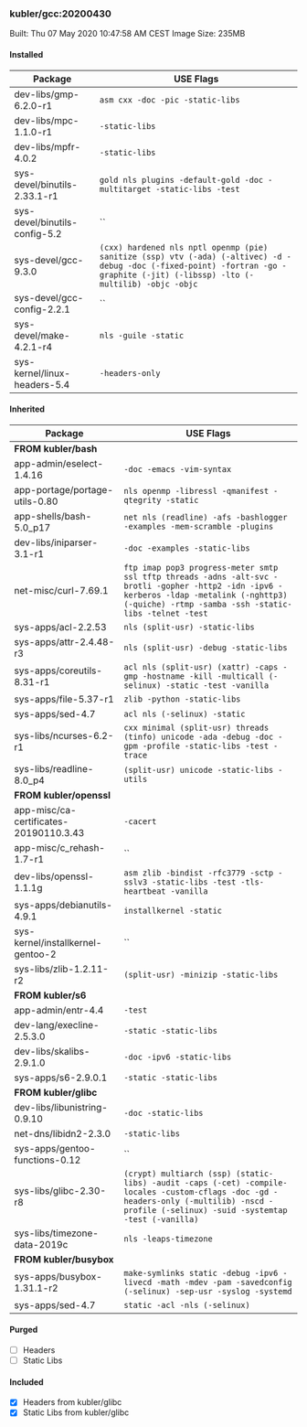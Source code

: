 ### kubler/gcc:20200430

Built: Thu 07 May 2020 10:47:58 AM CEST
Image Size: 235MB

#### Installed
Package | USE Flags
--------|----------
dev-libs/gmp-6.2.0-r1 | `asm cxx -doc -pic -static-libs`
dev-libs/mpc-1.1.0-r1 | `-static-libs`
dev-libs/mpfr-4.0.2 | `-static-libs`
sys-devel/binutils-2.33.1-r1 | `gold nls plugins -default-gold -doc -multitarget -static-libs -test`
sys-devel/binutils-config-5.2 | ``
sys-devel/gcc-9.3.0 | `(cxx) hardened nls nptl openmp (pie) sanitize (ssp) vtv (-ada) (-altivec) -d -debug -doc (-fixed-point) -fortran -go -graphite (-jit) (-libssp) -lto (-multilib) -objc -objc`
sys-devel/gcc-config-2.2.1 | ``
sys-devel/make-4.2.1-r4 | `nls -guile -static`
sys-kernel/linux-headers-5.4 | `-headers-only`
#### Inherited
Package | USE Flags
--------|----------
**FROM kubler/bash** |
app-admin/eselect-1.4.16 | `-doc -emacs -vim-syntax`
app-portage/portage-utils-0.80 | `nls openmp -libressl -qmanifest -qtegrity -static`
app-shells/bash-5.0_p17 | `net nls (readline) -afs -bashlogger -examples -mem-scramble -plugins`
dev-libs/iniparser-3.1-r1 | `-doc -examples -static-libs`
net-misc/curl-7.69.1 | `ftp imap pop3 progress-meter smtp ssl tftp threads -adns -alt-svc -brotli -gopher -http2 -idn -ipv6 -kerberos -ldap -metalink (-nghttp3) (-quiche) -rtmp -samba -ssh -static-libs -telnet -test`
sys-apps/acl-2.2.53 | `nls (split-usr) -static-libs`
sys-apps/attr-2.4.48-r3 | `nls (split-usr) -debug -static-libs`
sys-apps/coreutils-8.31-r1 | `acl nls (split-usr) (xattr) -caps -gmp -hostname -kill -multicall (-selinux) -static -test -vanilla`
sys-apps/file-5.37-r1 | `zlib -python -static-libs`
sys-apps/sed-4.7 | `acl nls (-selinux) -static`
sys-libs/ncurses-6.2-r1 | `cxx minimal (split-usr) threads (tinfo) unicode -ada -debug -doc -gpm -profile -static-libs -test -trace`
sys-libs/readline-8.0_p4 | `(split-usr) unicode -static-libs -utils`
**FROM kubler/openssl** |
app-misc/ca-certificates-20190110.3.43 | `-cacert`
app-misc/c_rehash-1.7-r1 | ``
dev-libs/openssl-1.1.1g | `asm zlib -bindist -rfc3779 -sctp -sslv3 -static-libs -test -tls-heartbeat -vanilla`
sys-apps/debianutils-4.9.1 | `installkernel -static`
sys-kernel/installkernel-gentoo-2 | ``
sys-libs/zlib-1.2.11-r2 | `(split-usr) -minizip -static-libs`
**FROM kubler/s6** |
app-admin/entr-4.4 | `-test`
dev-lang/execline-2.5.3.0 | `-static -static-libs`
dev-libs/skalibs-2.9.1.0 | `-doc -ipv6 -static-libs`
sys-apps/s6-2.9.0.1 | `-static -static-libs`
**FROM kubler/glibc** |
dev-libs/libunistring-0.9.10 | `-doc -static-libs`
net-dns/libidn2-2.3.0 | `-static-libs`
sys-apps/gentoo-functions-0.12 | ``
sys-libs/glibc-2.30-r8 | `(crypt) multiarch (ssp) (static-libs) -audit -caps (-cet) -compile-locales -custom-cflags -doc -gd -headers-only (-multilib) -nscd -profile (-selinux) -suid -systemtap -test (-vanilla)`
sys-libs/timezone-data-2019c | `nls -leaps-timezone`
**FROM kubler/busybox** |
sys-apps/busybox-1.31.1-r2 | `make-symlinks static -debug -ipv6 -livecd -math -mdev -pam -savedconfig (-selinux) -sep-usr -syslog -systemd`
sys-apps/sed-4.7 | `static -acl -nls (-selinux)`
#### Purged
- [ ] Headers
- [ ] Static Libs

#### Included
- [x] Headers from kubler/glibc
- [x] Static Libs from kubler/glibc
